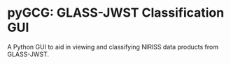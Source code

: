 # pyGCG: GLASS-JWST Classification GUI

A Python GUI to aid in viewing and classifying NIRISS data products from GLASS-JWST.
